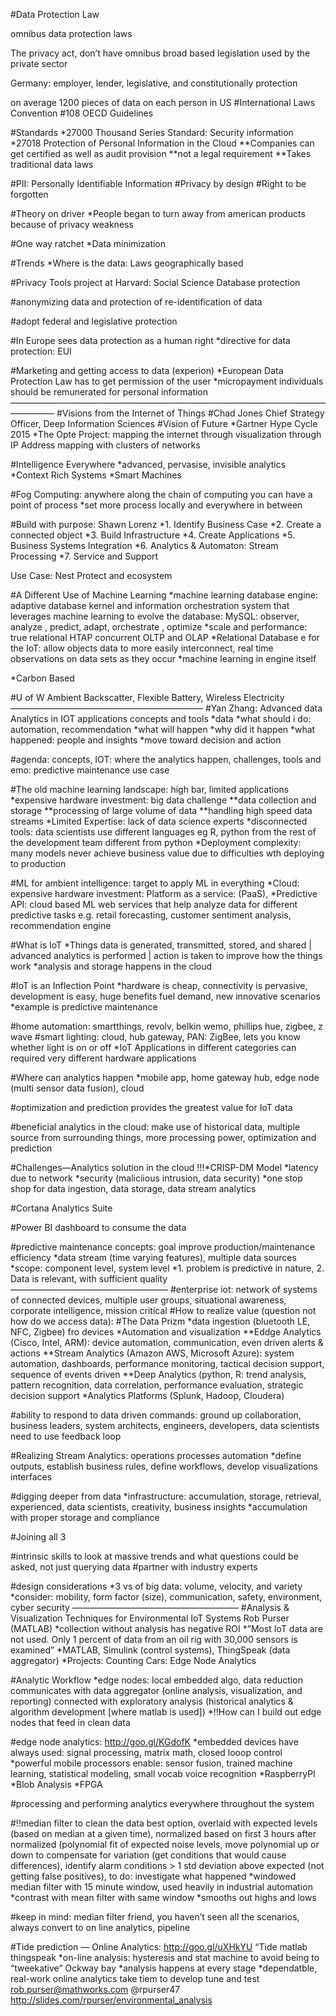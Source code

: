 #Data Protection Law

omnibus data protection laws

The privacy act, don’t have omnibus broad based legislation used by the private sector

Germany: employer, lender, legislative, and constitutionally protection

on average 1200 pieces of data on each person in US
#International Laws
Convention #108
OECD Guidelines

#Standards
*27000 Thousand Series Standard: Security information
*27018 Protection of Personal Information in the Cloud
**Companies can get certified as well as audit provision
**not a legal requirement
**Takes traditional data laws

#PII: Personally Identifiable Information
#Privacy by design
#Right to be forgotten

#Theory on driver
*People began to turn away from american products because of privacy weakness

#One way ratchet
*Data minimization

#Trends
*Where is the data: Laws geographically based

#Privacy Tools project at Harvard: Social Science Database protection

#anonymizing data and protection of re-identification of data

#adopt federal and legislative protection

#In Europe sees data protection as a human right
*directive for data protection: EUI

#Marketing and getting access to data (experion)
*European Data Protection Law has to get permission of the user
*micropayment individuals should be remunerated for personal information
—————————————————————————————————————————
#Visions from the Internet of Things
#Chad Jones Chief Strategy Officer, Deep Information Sciences
#Vision of Future
*Gartner Hype Cycle 2015
*The Opte Project: mapping the internet through visualization through IP Address mapping with clusters of networks

#Intelligence Everywhere
*advanced, pervasise, invisible analytics
*Context Rich Systems
*Smart Machines

#Fog Computing: anywhere along the chain of computing you can have a point of process
*set more process locally and everywhere in between

#Build with purpose: Shawn Lorenz
*1. Identify Business Case
*2. Create a connected object
*3. Build Infrastructure
*4. Create Applications
*5. Business Systems Integration
*6. Analytics & Automaton: Stream Processing
*7. Service and Support

Use Case: Nest Protect and ecosystem 

#A Different Use of Machine Learning
*machine learning database engine: adaptive database kernel and information orchestration system that leverages machine learning to evolve the database: MySQL: observer, analyze , predict, adapt, orchestrate , optimize
*scale and performance: true relational HTAP concurrent OLTP and OLAP 
*Relational Database e for the IoT: allow objects data to more easily interconnect, real time observations on data sets as they occur
*machine learning in engine itself

*Carbon Based

#U of W Ambient Backscatter, Flexible Battery, Wireless Electricity
——————————————————————
#Yan Zhang: Advanced data Analytics in IOT applications concepts and tools
*data 
*what should i do: automation, recommendation
*what will happen 
*why did it happen
*what happened: people and insights
*move toward decision and action

#agenda: concepts, IOT: where the analytics happen, challenges, tools and emo: predictive maintenance use case

#The old machine learning landscape: high bar, limited applications
*expensive hardware investment: big data challenge
**data collection and storage
**processing of large volume of data
**handling high speed data streams
*Limited Expertise: lack of data science experts
*disconnected tools: data scientists use different languages eg R, python from the rest of the development team different from python
*Deployment complexity: many models never achieve business value due to difficulties wth deploying to production

#ML for ambient intelligence: target to apply ML in everything
*Cloud: expensive hardware investment: Platform as a service: (PaaS), 
*Predictive API: cloud based ML web services that help analyze data for different predictive tasks e.g. retail forecasting, customer sentiment analysis, recommendation engine

#What is IoT
*Things data is generated, transmitted, stored, and shared | advanced analytics is performed | action is taken to improve how the things work
*analysis and storage happens in the cloud

#IoT is an Inflection Point
*hardware is cheap, connectivity is pervasive, development is easy, huge benefits fuel demand, new innovative scenarios
*example is predictive maintenance

#home automation: smartthings, revolv, belkin wemo, phillips hue, zigbee, z wave
#smart lighting: cloud, hub gateway, PAN: ZigBee, lets you know whether light is on or off
*IoT Applications in different categories can required very different hardware applications

#Where can analytics happen
*mobile app, home gateway hub, edge node (multi sensor data fusion), cloud

#optimization and prediction provides the greatest value for IoT data

#beneficial analytics in the cloud: make use of historical data, multiple source from surrounding things, more processing power, optimization and prediction

#Challenges—Analytics solution in the cloud
!!!*CRISP-DM Model
*latency due to network
*security (maliciious intrusion, data security)
*one stop shop for data ingestion, data storage, data stream analytics

#Cortana Analytics Suite

#Power BI dashboard to consume the data

#predictive maintenance concepts: goal improve production/maintenance efficiency
*data stream (time varying features), multiple data sources
*scope: component level, system level
*1. problem is predictive in nature, 2. Data is relevant, with sufficient quality
——————————————————
#enterprise iot: network of systems of connected devices, multiple user groups, situational awareness, corporate intelligence, mission critical
#How to realize value (question not how do we access data):
#The Data Prizm
*data ingestion (bluetooth LE, NFC, Zigbee) fro devices
*Automation and visualization
**Eddge Analytics (Cisco, Intel, ARM): device automation, communication, even driven alerts & actions
**Stream Analytics (Amazon AWS, Microsoft Azure): system automation, dashboards, performance monitoring, tactical decision support, sequence of events driven
**Deep Analytics (python, R: trend analysis, pattern recognition, data correlation, performance evaluation, strategic decision support
*Analytics Platforms (Splunk, Hadoop, Cloudera)

#ability to respond to data driven commands: ground up collaboration, business leaders, system architects, engineers, developers, data scientists
need to use feedback loop

#Realizing Stream Analytics: operations processes automation
*define outputs, establish business rules, define workflows, develop visualizations interfaces

#digging deeper from data
*infrastructure: accumulation, storage, retrieval, experienced, data scientists, creativity, business insights
*accumulation with proper storage and compliance

#Joining all 3

#intrinsic skills to look at massive trends and what questions could be asked, not just querying data
#partner with industry experts

#design considerations
*3 vs of big data: volume, velocity, and variety
*consider: mobility, form factor (size), communication, safety, environment, cyber security
———————————————————
#Analysis & Visualization Techniques for Environmental IoT Systems Rob Purser (MATLAB)
*collection without analysis has negative ROI
*”Most IoT data are not used.  Only 1 percent of data from an oil rig with 30,000 sensors is examined”
*MATLAB, Simulink (control systems), ThingSpeak (data aggregator)
*Projects: Counting Cars: Edge Node Analytics

#Analytic Workflow
*edge nodes: local embedded algo, data reduction communicates with data aggregator (online analysis, visualization, and reporting) connected with exploratory analysis (historical analytics & algorithm development [where matlab is used])
*!!How can I build out edge nodes that feed in clean data

#edge node analytics: http://goo.gl/KGdofK
*embedded devices have always used: signal processing, matrix math, closed looop control
*powerful mobile processors enable: sensor fusion, trained machine learning, statistical modeling, small vocab voice recognition
*RaspberryPI
*Blob Analysis
*FPGA

#processing and performing analytics everywhere throughout the system

#!!median filter to clean the data best option, overlaid with expected levels (based on median at a given time), normalized based on first 3 hours after normalized (polynomial fit of expected noise levels, move polynomial up or down to compensate for variation (get conditions that would cause differences), identify alarm conditions > 1 std deviation above expected (not getting false positives), to do: investigate what happened
*windowed median filter with 15 minute window, used heavily in industrial automation
*contrast with mean filter with same window
*smooths out highs and lows

#keep in mind: median filter friend, you haven’t seen all the scenarios, always convert to on line analytics, pipeline

#Tide prediction — Online Analytics: http://goo.gl/uXHkYU “Tide matlab thingspeak
*on-line analysis: hysteresis and stat machine to avoid being to “tweekative” Ockway bay
*analysis happens at every stage
*dependatble, real-work online analytics take tiem to develop tune and test
rob.purser@mathworks.com @rpurser47
http://slides.com/rpurser/environmental_analysis





